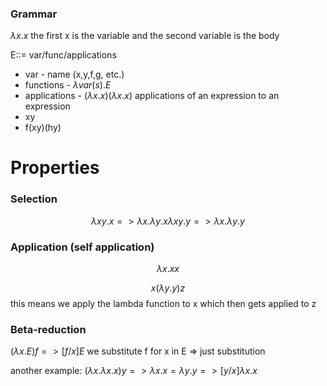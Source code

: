### Grammar 

$\lambda x.x$ the first x is the variable and the second variable is the body 

E::= var/func/applications
- var - name (x,y,f,g, etc.)
- functions - $\lambda var(s).E$
- applications - $(\lambda x.x)(\lambda x.x)$ applications of an expression to an expression 
- xy
- f(xy)(hy)

# Properties 

### Selection
$$
\lambda xy.x => \lambda x. \lambda y.x
\lambda xy.y => \lambda x. \lambda y.y
$$
### Application (self application)
$$
\lambda x.xx 
$$

$$
x(\lambda y.y)z 
$$
this means we apply the lambda function to x which then gets applied to z 

### Beta-reduction 
 $(\lambda x.E)f => [f/x]E$
we substitute f for x in E => just substitution 

another example: 
$(\lambda x. \lambda x. x) y => \lambda x.x = \lambda y.y => [y/x]\lambda x.x$ 

